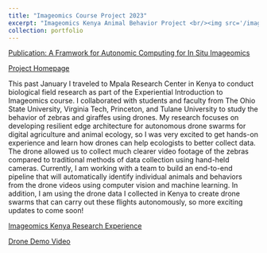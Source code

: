 ```yaml
---
title: "Imageomics Course Project 2023"
excerpt: "Imageomics Kenya Animal Behavior Project <br/><img src='/images/resized_flying_drones.png'>"
collection: portfolio
---
```

[Publication: A Framwork for Autonomic Computing for In Situ Imageomics](https://github.com/jennamk14/jennamk14.github.io/blob/master/_publications/mmls23.md)  

[Project Homepage](https://github.com/jennamk14/jennamk14.github.io/blob/master/_publications/mmls23.md)

This past January I traveled to Mpala Research Center in Kenya to conduct biological field research as part of the Experiential Introduction to Imageomics course. I collaborated with students and faculty from The Ohio State University, Virginia Tech, Princeton, and Tulane University to study the behavior of zebras and giraffes using drones. My research focuses on developing resilient edge architecture for autonomous drone swarms for digital agriculture and animal ecology, so I was very excited to get hands-on experience and learn how drones can help ecologists to better collect data. The drone allowed us to collect much clearer video footage of the zebras compared to traditional methods of data collection using hand-held cameras. Currently, I am working with a team to build an end-to-end pipeline that will automatically identify individual animals and behaviors from the drone videos using computer vision and machine learning. In addition, I am using the drone data I collected in Kenya to create drone swarms that can carry out these flights autonomously, so more exciting updates to come soon!

[Imageomics Kenya Research Experience](https://imageomics.osu.edu/news/2023/01/imageomics-embarks-kenya-research-experience)

[Drone Demo Video](https://user-images.githubusercontent.com/97924986/232631865-f5a60c14-9b9d-4cdb-beb6-76d954d5938f.mp4)

